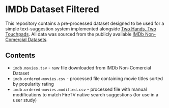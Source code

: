 # IMDb Dataset Filtered

This repository contains a pre-processed dataset designed to be used for a simple text-suggestion system implemented alongside [Two Hands, Two Touchpads](https://github.com/Riley229/Two-Hands-Two-Touchpads).  All data was sourced from the publicly available [IMDb Non-Comercial Datasets](https://developer.imdb.com/non-commercial-datasets/).

## Contents

- `imdb.movies.tsv` - raw file downloaded from IMDb Non-Comercial Dataset
- `imdb.ordered-movies.csv` - processed file containing movie titles sorted by popularity rating
- `imdb.ordered-movies.modified.csv` - processed file with manual modifications to match FireTV native search suggestions (for use in a user study)
